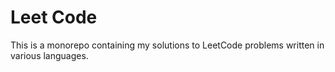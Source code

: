 # Leet Code

This is a monorepo containing my solutions to LeetCode problems written in various languages.
